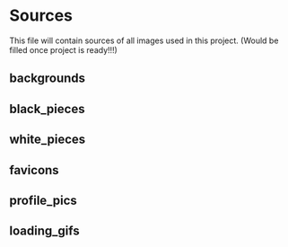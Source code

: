 # Sources
This file will contain sources of all images used in this project.
(Would be filled once project is ready!!!)
## backgrounds

## black_pieces

## white_pieces

## favicons

## profile_pics

## loading_gifs